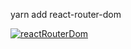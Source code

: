yarn add react-router-dom

[![reactRouterDom](https://img.shields.io/badge/reactRouterDom-000000?style=for-the-badge&logo=reactRouterDom&logoColor=white)](#)